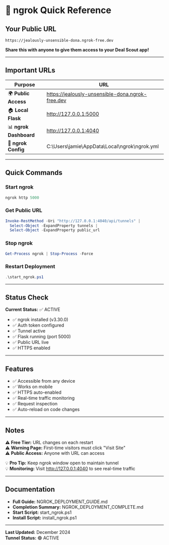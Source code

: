# 🚀 ngrok Quick Reference

## Your Public URL
```
https://jealously-unsensible-dona.ngrok-free.dev
```

**Share this with anyone to give them access to your Deal Scout app!**

---

## Important URLs

| Purpose | URL |
|---------|-----|
| 🌍 **Public Access** | https://jealously-unsensible-dona.ngrok-free.dev |
| 🏠 **Local Flask** | http://127.0.0.1:5000 |
| 📊 **ngrok Dashboard** | http://127.0.0.1:4040 |
| 🔧 **ngrok Config** | C:\Users\jamie\AppData\Local\ngrok\ngrok.yml |

---

## Quick Commands

### Start ngrok
```powershell
ngrok http 5000
```

### Get Public URL
```powershell
Invoke-RestMethod -Uri "http://127.0.0.1:4040/api/tunnels" | 
  Select-Object -ExpandProperty tunnels | 
  Select-Object -ExpandProperty public_url
```

### Stop ngrok
```powershell
Get-Process ngrok | Stop-Process -Force
```

### Restart Deployment
```powershell
.\start_ngrok.ps1
```

---

## Status Check

**Current Status:** ✅ ACTIVE

- ✅ ngrok installed (v3.30.0)
- ✅ Auth token configured
- ✅ Tunnel active
- ✅ Flask running (port 5000)
- ✅ Public URL live
- ✅ HTTPS enabled

---

## Features

- ✅ Accessible from any device
- ✅ Works on mobile
- ✅ HTTPS auto-enabled
- ✅ Real-time traffic monitoring
- ✅ Request inspection
- ✅ Auto-reload on code changes

---

## Notes

⚠️ **Free Tier:** URL changes on each restart  
⚠️ **Warning Page:** First-time visitors must click "Visit Site"  
⚠️ **Public Access:** Anyone with URL can access  

💡 **Pro Tip:** Keep ngrok window open to maintain tunnel  
💡 **Monitoring:** Visit http://127.0.0.1:4040 to see real-time traffic  

---

## Documentation

- **Full Guide:** NGROK_DEPLOYMENT_GUIDE.md
- **Completion Summary:** NGROK_DEPLOYMENT_COMPLETE.md
- **Start Script:** start_ngrok.ps1
- **Install Script:** install_ngrok.ps1

---

**Last Updated:** December 2024  
**Tunnel Status:** 🟢 ACTIVE
